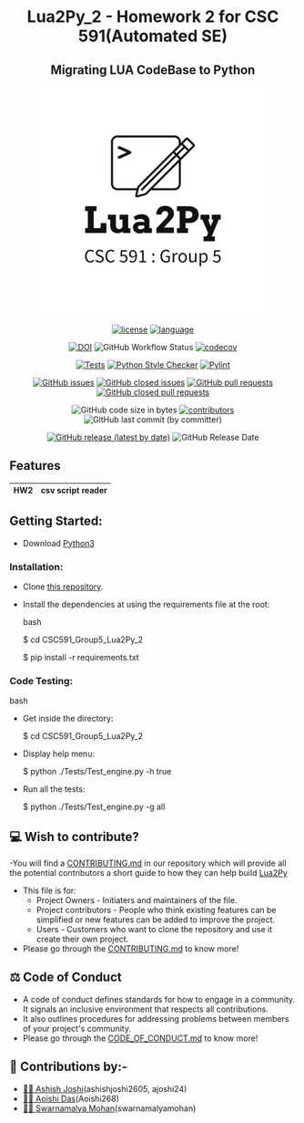 
<div align="center"> 
  
# Lua2Py_2 - Homework 2 for CSC 591(Automated SE)
  
</div>

<div align="center"> 
  
## Migrating LUA CodeBase to Python

<p align="center">
  <img width="400" height="400" src="https://github.com/ashishjoshi2605/CSC591_Group5_Lua2Py_2/blob/main/etc/img/logo.png">
</p>

[![license](https://img.shields.io/github/license/ashishjoshi2605/CSC591_Group5_Lua2Py_2?style=plastic)](https://github.com/ashishjoshi260/CSC591_Group5_Lua2Py_2/blob/main/LICENSE.md)
[![language](https://img.shields.io/github/languages/top/ashishjoshi2605/CSC591_Group5_Lua2Py_2)](https://github.com/ashishjoshi2605/CSC591_Group5_Lua2Py_2/search?l=python)<br/>
  
[![DOI](https://zenodo.org/badge/592043798.svg)](https://zenodo.org/badge/latestdoi/592043798)
![GitHub Workflow Status](https://img.shields.io/github/actions/workflow/status/ashishjoshi2605/CSC591_Group5_Lua2Py_2/test.yml)
 [![codecov](https://codecov.io/gh/ashishjoshi2605/CSC591_Group5_Lua2Py_2/branch/main/graph/badge.svg?token=YA3J2DNS04)](https://codecov.io/gh/ashishjoshi2605/CSC591_Group5_Lua2Py_2)


[![Tests](https://github.com/ashishjoshi2605/CSC591_Group5_Lua2Py_2/actions/workflows/test.yml/badge.svg)](https://github.com/ashishjoshi2605/CSC591_Group5_Lua2Py_2/actions/workflows/test.yml)
[![Python Style Checker](https://github.com/ashishjoshi2605/CSC591_Group5_Lua2Py_2/actions/workflows/python_style_checker.yml/badge.svg)](https://github.com/ashishjoshi2605/CSC591_Group5_Lua2Py_2/actions/workflows/python_style_checker.yml)
[![Pylint](https://github.com/ashishjoshi2605/CSC591_Group5_Lua2Py_2/actions/workflows/plint.yml/badge.svg?branch=main)](https://github.com/ashishjoshi2605/CSC591_Group5_Lua2Py_2/actions/workflows/plint.yml)


[![GitHub issues](https://img.shields.io/github/issues-raw/ashishjoshi2605/CSC591_Group5_Lua2Py_2?style=plastic)](https://github.com/ashishjoshi2605/CSC591_Group5_Lua2Py_2/issues)
[![GitHub closed issues](https://img.shields.io/github/issues-closed-raw/ashishjoshi2605/CSC591_Group5_Lua2Py_2?style=plastic)](https://github.com/ashishjoshi2605/CSC591_Group5_Lua2Py_2/issues?q=is%3Aissue+is%3Aclosed)
[![GitHub pull requests](https://img.shields.io/github/issues-pr-raw/ashishjoshi2605/CSC591_Group5_Lua2Py_2?style=plastic)](https://github.com/ashishjoshi2605/CSC591_Group5_Lua2Py_2/pulls)
[![GitHub closed pull requests](https://img.shields.io/github/issues-pr-closed-raw/ashishjoshi2605/CSC591_Group5_Lua2Py_2?style=plastic)](https://github.com/ashishjoshi2605/CSC591_Group5_Lua2Py_2/pulls?q=is%3Apr+is%3Aclosed)<br/>

![GitHub code size in bytes](https://img.shields.io/github/languages/code-size/ashishjoshi2605/CSC591_Group5_Lua2Py_2?style=plastic)
[![contributors](https://img.shields.io/github/contributors/ashishjoshi2605/CSC591_Group5_Lua2Py_2)](https://github.com/ashishjoshi2605/CSC591_Group5_Lua2Py_2/graphs/contributors?style=plastic)
![GitHub last commit (by committer)](https://img.shields.io/github/last-commit/ashishjoshi2605/CSC591_Group5_Lua2Py_2?style=plastic)<br/>

[![GitHub release (latest by date)](https://img.shields.io/github/v/release/ashishjoshi2605/CSC591_Group5_Lua2Py_2)](https://github.com/ashishjoshi2605/CSC591_Group5_Lua2Py_2/releases/tag/v1.0.0)
![GitHub Release Date](https://img.shields.io/github/release-date/ashishjoshi2605/CSC591_Group5_Lua2Py_2?style=plastic)<br/>
</div>

##  Features
|HW2|csv script reader|
| ------------- |:-------------:|

## Getting Started:

- Download [Python3](https://www.python.org/downloads/) 

### Installation:
    
   

  - Clone [this repository](https://github.com/ashishjoshi2605/CSC591_Group5_Lua2Py_2).

  - Install the dependencies at using the requirements file at the root:
    
    bash
    
    $ cd CSC591_Group5_Lua2Py_2
    
    $ pip install -r requirements.txt
    

### Code Testing:
  bash     
  - Get inside the directory:
        
    $ cd CSC591_Group5_Lua2Py_2
    
  - Display help menu: 
  
    $ python ./Tests/Test_engine.py -h true
    
  - Run all the tests:
  
    $ python ./Tests/Test_engine.py -g all
    


## 💻 Wish to contribute?
-You will find a [CONTRIBUTING.md](https://github.com/ashishjoshi2605/CSC591_Group5_Lua2Py_2/blob/main/CONTRIBUTING.md) in our repository which will provide all the potential contributors a short guide to how they can help build [Lua2Py](https://github.com/ashishjoshi2605/CSC591_Group5_Lua2Py_2)
- This file is for:
  - Project Owners - Initiaters and maintainers of the file.
  - Project contributors - People who think existing features can be simplified or new features can be added to improve the project.
  - Users - Customers who want to clone the repository and use it create their own project.
- Please go through the [CONTRIBUTING.md](https://github.com/ashishjoshi2605/CSC591_Group5_Lua2Py_2/blob/main/CONTRIBUTING.md) to know more!

## ⚖️ Code of Conduct
- A code of conduct defines standards for how to engage in a community. It signals an inclusive environment that respects all contributions. 
- It also outlines procedures for addressing problems between members of your project's community.
- Please go through the [CODE_OF_CONDUCT.md](https://github.com/ashishjoshi2605/CSC591_Group5_Lua2Py_2/blob/main/CODE_OF_CONDUCT.md) to know more!




## 🤝 Contributions by:-
- [👨‍💻 Ashish Joshi](https://github.com/ashishjoshi2605)(ashishjoshi2605, ajoshi24)
- [👩‍💻 Aoishi Das](https://github.com/Aoishi28)(Aoishi268)
- [👩‍💻 Swarnamalya Mohan](https://github.com/swarnamalyamohan)(swarnamalyamohan)
